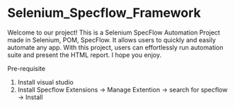 # Selenium_Specflow_Framework

Welcome to our project! This is a Selenium SpecFlow Automation Project made in Selenium, POM, SpecFlow. It allows users to quickly and easily automate any app. With this project, users can effortlessly run automation suite and present the HTML report. I hope you enjoy.


Pre-requisite 
1. Install visual studio
2. Install Specflow
     Extensions -> Manage Extention -> search for specflow -> Install

